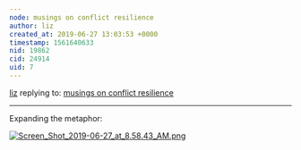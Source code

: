 ```yaml
---
node: musings on conflict resilience
author: liz
created_at: 2019-06-27 13:03:53 +0000
timestamp: 1561640633
nid: 19862
cid: 24914
uid: 7
---
```




[liz](../profile/liz) replying to: [musings on conflict resilience](../notes/liz/06-25-2019/musings-on-conflict-resilience)

----
Expanding the metaphor: 

[![Screen_Shot_2019-06-27_at_8.58.43_AM.png](/i/33290)](/i/33290?s=o)

